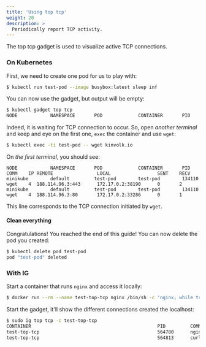 ```yaml
---
title: 'Using top tcp'
weight: 20
description: >
  Periodically report TCP activity.
---
```


The top tcp gadget is used to visualize active TCP connections.

### On Kubernetes

First, we need to create one pod for us to play with:

```bash
$ kubectl run test-pod --image busybox:latest sleep inf
```

You can now use the gadget, but output will be empty:

```bash
$ kubectl gadget top tcp
NODE            NAMESPACE       POD             CONTAINER       PID     COMM    IP REMOTE                LOCAL                 SENT    RECV
```

Indeed, it is waiting for TCP connection to occur.
So, open *another terminal* and keep and eye on the first one, `exec` the container and use `wget`:

```bash
$ kubectl exec -ti test-pod -- wget kinvolk.io
```

On *the first terminal*, you should see:

```
NODE            NAMESPACE       POD             CONTAINER       PID     COMM    IP REMOTE                LOCAL                 SENT    RECV
minikube        default         test-pod        test-pod        134110  wget    4  188.114.96.3:443      172.17.0.2:38190      0       2
minikube        default         test-pod        test-pod        134110  wget    4  188.114.96.3:80       172.17.0.2:33286      0       1
```

This line corresponds to the TCP connection initiated by `wget`.

#### Clean everything

Congratulations! You reached the end of this guide!
You can now delete the pod you created:

```bash
$ kubectl delete pod test-pod
pod "test-pod" deleted
```

### With IG

Start a container that runs `nginx` and access it locally:

```bash
$ docker run --rm --name test-top-tcp nginx /bin/sh -c 'nginx; while true; do curl localhost; sleep 1; done'
```

Start the gadget, it'll show the different connections created the localhost:

```bash
$ sudo ig top tcp -c test-top-tcp
CONTAINER                                              PID         COMM             IP LOCAL                 REMOTE                SENT                 RECV
test-top-tcp                                           564780      nginx            4  127.0.0.1:80          127.0.0.1:35904       238B                 73B
test-top-tcp                                           564813      curl             4  127.0.0.1:35904       127.0.0.1:80          73B                  853B
```
